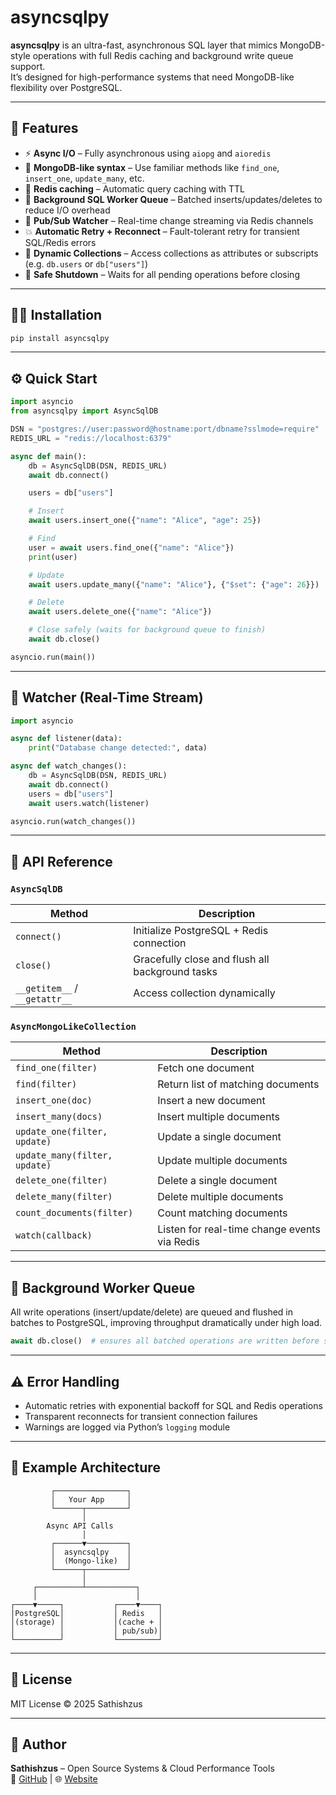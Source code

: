 # asyncsqlpy

**asyncsqlpy** is an ultra-fast, asynchronous SQL layer that mimics MongoDB-style operations with full Redis caching and background write queue support.  
It’s designed for high-performance systems that need MongoDB-like flexibility over PostgreSQL.

---

## 🚀 Features

- ⚡ **Async I/O** – Fully asynchronous using `aiopg` and `aioredis`  
- 🧠 **MongoDB-like syntax** – Use familiar methods like `find_one`, `insert_one`, `update_many`, etc.  
- 🔁 **Redis caching** – Automatic query caching with TTL  
- 🧩 **Background SQL Worker Queue** – Batched inserts/updates/deletes to reduce I/O overhead  
- 🔎 **Pub/Sub Watcher** – Real-time change streaming via Redis channels  
- 💥 **Automatic Retry + Reconnect** – Fault-tolerant retry for transient SQL/Redis errors  
- 🧰 **Dynamic Collections** – Access collections as attributes or subscripts (e.g. `db.users` or `db["users"]`)  
- 🧹 **Safe Shutdown** – Waits for all pending operations before closing

---

## 🧑‍💻 Installation

```bash
pip install asyncsqlpy
```

---

## ⚙️ Quick Start

```python
import asyncio
from asyncsqlpy import AsyncSqlDB

DSN = "postgres://user:password@hostname:port/dbname?sslmode=require"
REDIS_URL = "redis://localhost:6379"

async def main():
    db = AsyncSqlDB(DSN, REDIS_URL)
    await db.connect()

    users = db["users"]

    # Insert
    await users.insert_one({"name": "Alice", "age": 25})

    # Find
    user = await users.find_one({"name": "Alice"})
    print(user)

    # Update
    await users.update_many({"name": "Alice"}, {"$set": {"age": 26}})

    # Delete
    await users.delete_one({"name": "Alice"})

    # Close safely (waits for background queue to finish)
    await db.close()

asyncio.run(main())
```

---

## 🔄 Watcher (Real-Time Stream)

```python
import asyncio

async def listener(data):
    print("Database change detected:", data)

async def watch_changes():
    db = AsyncSqlDB(DSN, REDIS_URL)
    await db.connect()
    users = db["users"]
    await users.watch(listener)

asyncio.run(watch_changes())
```

---

## 🧮 API Reference

### `AsyncSqlDB`
| Method | Description |
|--------|-------------|
| `connect()` | Initialize PostgreSQL + Redis connection |
| `close()` | Gracefully close and flush all background tasks |
| `__getitem__` / `__getattr__` | Access collection dynamically |

### `AsyncMongoLikeCollection`
| Method | Description |
|--------|-------------|
| `find_one(filter)` | Fetch one document |
| `find(filter)` | Return list of matching documents |
| `insert_one(doc)` | Insert a new document |
| `insert_many(docs)` | Insert multiple documents |
| `update_one(filter, update)` | Update a single document |
| `update_many(filter, update)` | Update multiple documents |
| `delete_one(filter)` | Delete a single document |
| `delete_many(filter)` | Delete multiple documents |
| `count_documents(filter)` | Count matching documents |
| `watch(callback)` | Listen for real-time change events via Redis |

---

## 🧱 Background Worker Queue

All write operations (insert/update/delete) are queued and flushed in batches to PostgreSQL, improving throughput dramatically under high load.

```python
await db.close()  # ensures all batched operations are written before shutdown
```

---

## ⚠️ Error Handling

- Automatic retries with exponential backoff for SQL and Redis operations  
- Transparent reconnects for transient connection failures  
- Warnings are logged via Python’s `logging` module

---

## 🧰 Example Architecture

```text
         ┌────────────────┐
         │   Your App     │
         └──────┬─────────┘
                │
        Async API Calls
                │
         ┌──────▼─────────┐
         │  asyncsqlpy    │
         │  (Mongo-like)  │
         └──────┬─────────┘
                │
     ┌──────────┴───────────┐
     │                      │
┌────▼─────┐           ┌────▼────┐
│PostgreSQL│           │ Redis   │
│(storage) │           │(cache + │
│          │           │ pub/sub)│
└──────────┘           └─────────┘
```

---

## 🧾 License

MIT License © 2025 Sathishzus

---

## 💬 Author

**Sathishzus** – Open Source Systems & Cloud Performance Tools  
🔗 [GitHub](https://github.com/sathishzuss) | 🌐 [Website](https://sathishzus.qzz.io)
